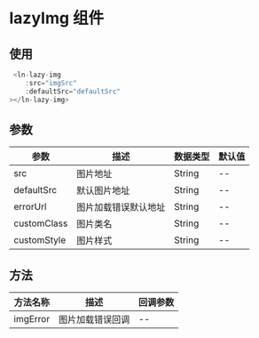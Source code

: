 # lazyImg 组件

## 使用

```javascript
 <ln-lazy-img
    :src="imgSrc"
    :defaultSrc="defaultSrc"
></ln-lazy-img>
```

## 参数

| 参数       | 描述                 | 数据类型 | 默认值 |
| ---------- | -------------------- | -------- | ------ |
| src        | 图片地址             | String   | --     |
| defaultSrc | 默认图片地址         | String   | --     |
| errorUrl   | 图片加载错误默认地址 | String   | --     |
| customClass   | 图片类名 | String   | --     |
| customStyle   | 图片样式 | String   | --     |

## 方法

| 方法名称 | 描述 | 回调参数 |
| -------- | ---- | -------- |
| imgError      | 图片加载错误回调  | --       |
